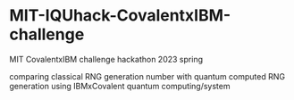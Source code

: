 # MIT-IQUhack-CovalentxIBM-challenge
MIT CovalentxIBM challenge hackathon 2023 spring

comparing classical RNG generation number with quantum computed RNG generation using IBMxCovalent quantum computing/system
